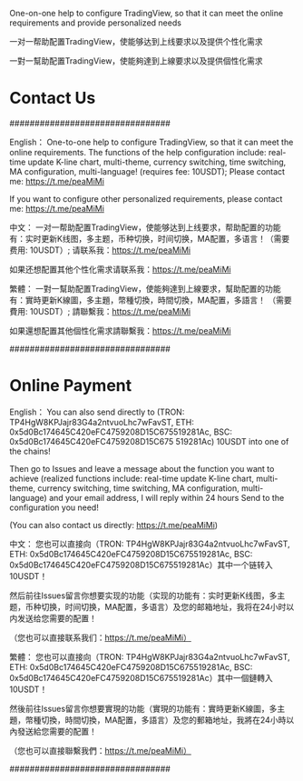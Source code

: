 One-on-one help to configure TradingView, so that it can meet the online requirements and provide personalized needs

一对一帮助配置TradingView，使能够达到上线要求以及提供个性化需求

一對一幫助配置TradingView，使能夠達到上線要求以及提供個性化需求

# Contact Us

################################


English：
One-to-one help to configure TradingView, so that it can meet the online requirements. The functions of the help configuration include: real-time update K-line chart, multi-theme, currency switching, time switching, MA configuration, multi-language! (requires fee: 10USDT);
Please contact me: https://t.me/peaMiMi

If you want to configure other personalized requirements, please contact me: https://t.me/peaMiMi



中文：
一对一帮助配置TradingView，使能够达到上线要求，帮助配置的功能有：实时更新K线图，多主题，币种切换，时间切换，MA配置，多语言！（需要费用: 10USDT）;
请联系我：https://t.me/peaMiMi

如果还想配置其他个性化需求请联系我：https://t.me/peaMiMi



繁體：
一對一幫助配置TradingView，使能夠達到上線要求，幫助配置的功能有：實時更新K線圖，多主題，幣種切換，時間切換，MA配置，多語言！ （需要費用: 10USDT）;
請聯繫我：https://t.me/peaMiMi

如果還想配置其他個性化需求請聯繫我：https://t.me/peaMiMi


################################


# Online Payment

English：
You can also send directly to (TRON: TP4HgW8KPJajr83G4a2ntvuoLhc7wFavST, ETH: 0x5d0Bc174645C420eFC4759208D15C675519281Ac, BSC: 0x5d0Bc174645C420eFC4759208D15C675 519281Ac) 10USDT into one of the chains!

Then go to Issues and leave a message about the function you want to achieve (realized functions include: real-time update K-line chart, multi-theme, currency switching, time switching, MA configuration, multi-language) and your email address, I will reply within 24 hours Send to the configuration you need!

(You can also contact us directly: https://t.me/peaMiMi)


中文：
您也可以直接向（TRON: TP4HgW8KPJajr83G4a2ntvuoLhc7wFavST, ETH: 0x5d0Bc174645C420eFC4759208D15C675519281Ac, BSC: 0x5d0Bc174645C420eFC4759208D15C675519281Ac）其中一个链转入 10USDT！

然后前往Issues留言你想要实现的功能（实现的功能有：实时更新K线图，多主题，币种切换，时间切换，MA配置，多语言）及您的邮箱地址，我将在24小时以内发送给您需要的配置！

（您也可以直接联系我们：https://t.me/peaMiMi）



繁體：
您也可以直接向（TRON: TP4HgW8KPJajr83G4a2ntvuoLhc7wFavST, ETH: 0x5d0Bc174645C420eFC4759208D15C675519281Ac, BSC: 0x5d0Bc174645C420eFC4759208D15C675519281Ac）其中一個鏈轉入 10USDT！

然後前往Issues留言你想要實現的功能（實現的功能有：實時更新K線圖，多主題，幣種切換，時間切換，MA配置，多語言）及您的郵箱地址，我將在24小時以內發送給您需要的配置！

（您也可以直接聯繫我們：https://t.me/peaMiMi）


################################
